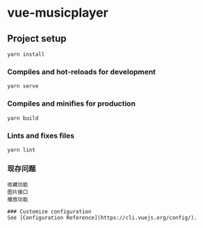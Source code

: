# vue-musicplayer

## Project setup
```
yarn install
```

### Compiles and hot-reloads for development
```
yarn serve
```

### Compiles and minifies for production
```
yarn build
```

### Lints and fixes files
```
yarn lint
```

### 现存问题
```
收藏功能
图片接口
播放功能

### Customize configuration
See [Configuration Reference](https://cli.vuejs.org/config/).
